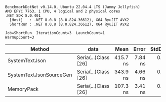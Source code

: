 ```

BenchmarkDotNet v0.14.0, Ubuntu 22.04.4 LTS (Jammy Jellyfish)
AMD EPYC 7763, 1 CPU, 4 logical and 2 physical cores
.NET SDK 8.0.401
  [Host]   : .NET 8.0.8 (8.0.824.36612), X64 RyuJIT AVX2
  ShortRun : .NET 8.0.8 (8.0.824.36612), X64 RyuJIT AVX2

Job=ShortRun  IterationCount=3  LaunchCount=1  
WarmupCount=3  

```
| Method                  | data                 | Mean     | Error   | StdDev  | Min      | Max      | Gen0   | Allocated |
|------------------------ |--------------------- |---------:|--------:|--------:|---------:|---------:|-------:|----------:|
| SystemTextJson          | Seria(...)Class [26] | 415.7 ns | 7.84 ns | 0.43 ns | 415.2 ns | 416.1 ns | 0.0038 |     328 B |
| SystemTextJsonSourceGen | Seria(...)Class [26] | 343.9 ns | 4.66 ns | 0.26 ns | 343.7 ns | 344.2 ns | 0.0043 |     368 B |
| MemoryPack              | Seria(...)Class [26] | 107.3 ns | 3.41 ns | 0.19 ns | 107.1 ns | 107.5 ns | 0.0014 |     128 B |
